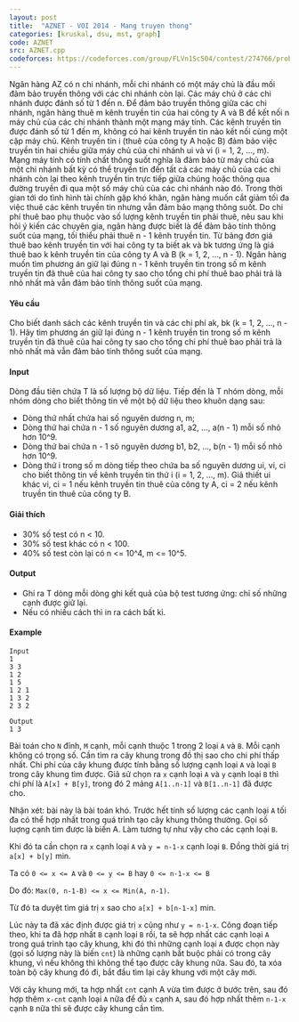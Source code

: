 ```yaml
---
layout: post
title:  "AZNET - VOI 2014 - Mang truyen thong"
categories: [kruskal, dsu, mst, graph]
code: AZNET
src: AZNET.cpp
codeforces: https://codeforces.com/group/FLVn1Sc504/contest/274766/problem/K
---
```



Ngân hàng AZ có n chi nhánh, mỗi chi nhánh có một máy chủ là đầu mối đảm bảo truyền thông với các chi nhánh còn lại. Các máy chủ ở các chi nhánh được đánh số từ 1 đến n. Để đảm bảo truyền thông giữa các chi nhánh, ngân hàng thuê m kênh truyền tin của hai công ty A và B để kết nối n máy chủ của các chi nhánh thành một mạng máy tính. Các kênh truyền tin được đánh số từ 1 đến m, không có hai kênh truyền tin nào kết nối cùng một cặp máy chủ. Kênh truyền tin i (thuê của công ty A hoặc B) đảm bảo việc truyền tin hai chiều giữa máy chủ của chi nhánh ui và vi (i = 1, 2, ..., m). Mạng máy tính có tính chất thông suốt nghĩa là đảm bảo từ máy chủ của một chi nhánh bất kỳ có thể truyền tin đến tất cả các máy chủ của các chi nhánh còn lại theo kênh truyền tin trực tiếp giữa chúng hoặc thông qua đường truyền đi qua một số máy chủ của các chi nhánh nào đó. Trong thời gian tới do tình hình tài chính gặp khó khăn, ngân hàng muốn cắt giảm tối đa việc thuê các kênh truyền tin nhưng vẫn đảm bảo mạng thông suốt. Do chi phí thuê bao phụ thuộc vào số lượng kênh truyền tin phải thuê, nêu sau khi hỏi ý kiến các chuyên gia, ngân hàng được biết là để đảm bảo tính thông suốt của mạng, tối thiểu phải thuê n - 1 kênh truyền tin. Từ bảng đơn giá thuê bao kênh truyền tin với hai công ty ta biết ak và bk tương ứng là giá thuê bao k kênh truyền tin của công ty A và B (k = 1, 2, ..., n - 1). Ngân hàng muốn tìm phương án giữ lại đúng n - 1 kênh truyền tin trong số m kênh truyền tin đã thuê của hai công ty sao cho tổng chi phí thuê bao phải trả là nhỏ nhất mà vẫn đảm bảo tính thông suốt của mạng.

#### Yêu cầu

Cho biết danh sách các kênh truyền tin và các chi phí ak, bk (k = 1, 2, ..., n - 1). Hãy tìm phương án giữ lại đúng n - 1 kênh truyền tin trong số m kênh truyền tin đã thuê của hai công ty sao cho tổng chi phí thuê bao phải trả là nhỏ nhất mà vẫn đảm bảo tính thông suốt của mạng.

#### Input

Dòng đầu tiên chứa T là số lượng bộ dữ liệu. Tiếp đến là T nhóm dòng, mỗi nhóm dòng cho biết thông tin về một bộ dữ liệu theo khuôn dạng sau:

+ Dòng thứ nhất chứa hai số nguyên dương n, m;
+ Dòng thứ hai chứa n - 1 số nguyên dương a1, a2, ..., a(n - 1) mỗi số nhỏ hơn 10^9.
+ Dòng thứ bai chứa n - 1 sô nguyên dương b1, b2, ..., b(n - 1) mỗi số nhỏ hơn 10^9.
+ Dòng thứ i trong số m dòng tiếp theo chứa ba số nguyên dương ui, vi, ci cho biết thông tin về kênh truyền tin thứ i (i = 1, 2, ..., m). Giả thiết ui khác vi, ci = 1 nếu kênh truyền tin thuê của công ty A, ci = 2 nếu kênh truyền tin thuê của công ty B.

#### Giải thích

+ 30% số test có n < 10.
+ 30% số test khác có n < 100.
+ 40% số test còn lại có n <= 10^4, m <= 10^5.

#### Output

+ Ghi ra T dòng mỗi dòng ghi kết quả của bộ test tương ứng: chỉ số những cạnh được giữ lại.
+ Nếu có nhiều cách thì in ra cách bất kì.

#### Example

```
Input
1
3 3
1 2
1 5
1 2 1
1 3 2
2 3 2

Output
1 3
```

<!--more-->



Bài toán cho `N` đỉnh, `M` cạnh, mỗi cạnh thuộc 1 trong 2 loại `A` và `B`. Mỗi cạnh không có trọng số. Cần tìm ra cây khung trong đồ thị sao cho chi phí thấp nhất. Chi phí của cây khung được tính bằng số lượng cạnh loại `A` và loại `B` trong cây khung tìm được. Giả sử chọn ra `x` cạnh loại `A` và `y` cạnh loại `B` thì chi phí là `A[x] + B[y]`, trong đó 2 mảng `A[1..n-1]` và `B[1..n-1]` đã được cho.


Nhận xét: bài này là bài toán khó. Trước hết tính số lượng các cạnh loại `A` tối đa có thể hợp nhất trong quá trình tạo cây khung thông thường. Gọi số luợng cạnh tìm được là biến A. Làm tương tự như vậy cho các cạnh loại `B`.

Khi đó ta cần chọn ra `x` cạnh loại `A` và `y = n-1-x` cạnh loại `B`. Đồng thời giá trị `a[x] + b[y]` min. 

Ta có `0 <= x <= A` và `0 <= y <= B` hay `0 <= n-1-x <= B`

Do đó: `Max(0, n-1-B) <= x <= Min(A, n-1)`.

Từ đó ta duyệt tìm giá trị `x` sao cho `a[x] + b[n-1-x]` min.

Lúc này ta đã xác định được giá trị `x` cũng như `y = n-1-x`. Công đoạn tiếp theo, khi ta đã hợp nhất `B` cạnh loại `B` rồi, ta sẽ hợp nhất các cạnh loại `A` trong quá trình tạo cây khung, khi đó thì những cạnh loại `A` được chọn này (gọi số lượng này là biến `cnt`) là những cạnh bắt buộc phải có trong cây khung, vì nếu không thì không thể tạo được cây khung nữa. Sau đó, ta xóa toàn bộ cây khung đó đi, bắt đầu tìm lại cây khung với một cây mới.

Với cây khung mới, ta hợp nhất `cnt` cạnh A vừa tìm được ở bước trên, sau đó hợp thêm `x-cnt` cạnh loại `A` nữa để đủ `x` cạnh `A`, sau đó hợp nhất thêm `n-1-x` cạnh `B` nữa thì sẽ được cây khung cần tìm.
